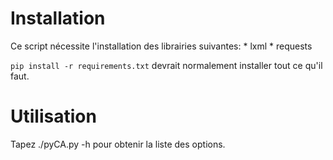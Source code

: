 # Installation

Ce script nécessite l'installation des librairies suivantes:
    * lxml
    * requests

`pip install -r requirements.txt` devrait normalement installer tout ce qu'il faut.

# Utilisation
Tapez ./pyCA.py -h pour obtenir la liste des options.
